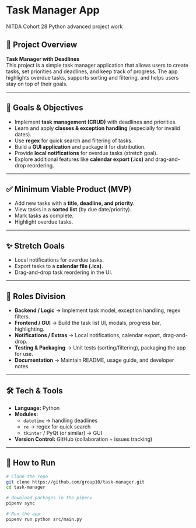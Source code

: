 # Task Manager App
NITDA Cohort 28 Python advanced project work

## 📌 Project Overview  
**Task Manager with Deadlines**  
This project is a simple task manager application that allows users to create tasks, set priorities and deadlines, and keep track of progress. The app highlights overdue tasks, supports sorting and filtering, and helps users stay on top of their goals.  

---

## 🎯 Goals & Objectives  
- Implement **task management (CRUD)** with deadlines and priorities.  
- Learn and apply **classes & exception handling** (especially for invalid dates).  
- Use **regex** for quick search and filtering of tasks.  
- Build a **GUI application** and package it for distribution.  
- Provide **local notifications** for overdue tasks (stretch goal).  
- Explore additional features like **calendar export (.ics)** and drag-and-drop reordering.  

---

## ✅ Minimum Viable Product (MVP)  
- Add new tasks with a **title, deadline, and priority**.  
- View tasks in a **sorted list** (by due date/priority).  
- Mark tasks as complete.  
- Highlight overdue tasks.  

---

## ✨ Stretch Goals  
- Local notifications for overdue tasks.  
- Export tasks to a **calendar file (.ics)**.  
- Drag-and-drop task reordering in the UI.

---

## 👥 Roles Division  
- **Backend / Logic** → Implement task model, exception handling, regex filters.  
- **Frontend / GUI** → Build the task list UI, modals, progress bar, highlighting.  
- **Notifications / Extras** → Local notifications, calendar export, drag-and-drop.  
- **Testing & Packaging** → Unit tests (sorting/filtering), packaging the app for use.  
- **Documentation** → Maintain README, usage guide, and developer notes.  

---

## 🛠️ Tech & Tools  
- **Language:** Python  
- **Modules:**  
  - `datetime` → handling deadlines  
  - `re` → regex for quick search  
  - `tkinter` / PyQt (or similar) → GUI  
- **Version Control:** GitHub (collaboration + issues tracking)  

---

## 🚀 How to Run  
```bash
# Clone the repo
git clone https://github.com/group10/task-manager.git
cd task-manager

# download packages in the pipenv
pipenv sync

# Run the app
pipenv run python src/main.py
